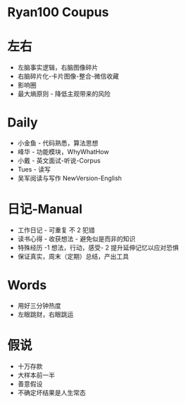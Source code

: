 # Ryan100 Coupus

# 左右

- 左脑事实逻辑，右脑图像碎片
- 右脑碎片化-卡片图像-整合-微信收藏
- 影响圈
- 最大熵原则 - 降低主观带来的风险

# Daily

- 小金鱼 - 代码熟悉，算法思想
- 峰华 - 功能模块，WhyWhatHow
- 小戴 - 英文面试-听说-Corpus
- Tues - 读写
- 吴军阅读与写作 NewVersion-English

# 日记-Manual

- 工作日记 - 可重复 不 2 犯错
- 读书心得 - 收获想法 - 避免似是而非的知识
- 特殊经历 -1 想法，行动，感受- 2 提升延伸记忆以应对恐惧
- 保证真实，周末（定期）总结，产出工具

# Words

- 用好三分钟热度
- 左眼跳财，右眼跳运

# 假说

- 十万存款
- 大样本前一半
- 善意假设
- 不确定坏结果是人生常态
